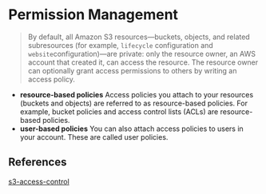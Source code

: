 # Permission Management

>By default, all Amazon S3 resources—buckets, objects, and related subresources (for example, `lifecycle` configuration and `website`configuration)—are private: only the resource owner, an AWS account that created it, can access the resource. The resource owner can optionally grant access permissions to others by writing an access policy.

- **resource-based policies**
Access policies you attach to your resources (buckets and objects) are referred to as resource-based policies. For example, bucket policies and access control lists (ACLs) are resource-based policies.
- **user-based policies**
You can also attach access policies to users in your account. These are called user policies.



## References
[s3-access-control](https://docs.aws.amazon.com/AmazonS3/latest/dev/s3-access-control.html)
<!--stackedit_data:
eyJoaXN0b3J5IjpbNDI3Nzg3MTJdfQ==
-->